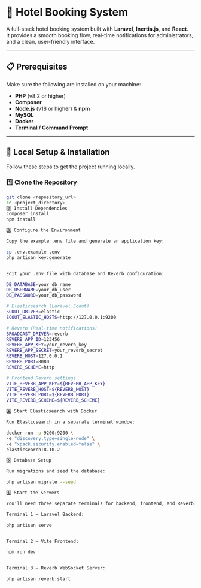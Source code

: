 # 🏨 Hotel Booking System

A full-stack hotel booking system built with **Laravel**, **Inertia.js**, and **React**.  
It provides a smooth booking flow, real-time notifications for administrators, and a clean, user-friendly interface.

---

## 📋 Prerequisites

Make sure the following are installed on your machine:

- **PHP** (v8.2 or higher)
- **Composer**
- **Node.js** (v18 or higher) & **npm**
- **MySQL**
- **Docker**
- **Terminal / Command Prompt**

---

## 🚀 Local Setup & Installation

Follow these steps to get the project running locally.

### 1️⃣ Clone the Repository

```bash
git clone <repository_url>
cd <project_directory>
2️⃣ Install Dependencies
composer install
npm install

3️⃣ Configure the Environment

Copy the example .env file and generate an application key:

cp .env.example .env
php artisan key:generate


Edit your .env file with database and Reverb configuration:

DB_DATABASE=your_db_name
DB_USERNAME=your_db_user
DB_PASSWORD=your_db_password

# Elasticsearch (Laravel Scout)
SCOUT_DRIVER=elastic
SCOUT_ELASTIC_HOSTS=http://127.0.0.1:9200

# Reverb (Real-time notifications)
BROADCAST_DRIVER=reverb
REVERB_APP_ID=123456
REVERB_APP_KEY=your_reverb_key
REVERB_APP_SECRET=your_reverb_secret
REVERB_HOST=127.0.0.1
REVERB_PORT=8080
REVERB_SCHEME=http

# Frontend Reverb settings
VITE_REVERB_APP_KEY=${REVERB_APP_KEY}
VITE_REVERB_HOST=${REVERB_HOST}
VITE_REVERB_PORT=${REVERB_PORT}
VITE_REVERB_SCHEME=${REVERB_SCHEME}

4️⃣ Start Elasticsearch with Docker

Run Elasticsearch in a separate terminal window:

docker run -p 9200:9200 \
-e "discovery.type=single-node" \
-e "xpack.security.enabled=false" \
elasticsearch:8.10.2

5️⃣ Database Setup

Run migrations and seed the database:

php artisan migrate --seed

6️⃣ Start the Servers

You’ll need three separate terminals for backend, frontend, and Reverb.

Terminal 1 – Laravel Backend:

php artisan serve


Terminal 2 – Vite Frontend:

npm run dev


Terminal 3 – Reverb WebSocket Server:

php artisan reverb:start
```
